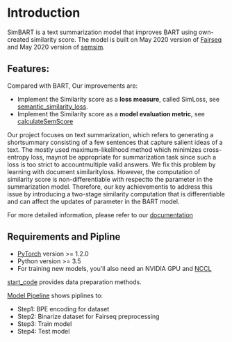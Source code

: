 # Introduction

SimBART is a text summarization model that improves BART using own-created similarity score. The model is built on May 2020 version of [Fairseq](https://github.com/pytorch/fairseq) 
and May 2020 version of [semsim](https://github.com/icml-2020-nlp/semsim/tree/d0171cb2a430d8ecf6dd822584e2a78d15016800).


## Features:

Compared with BART, Our improvements are:

- Implement the Similarity score as a **loss measure**, called SimLoss, see [semantic_similarity_loss](fairseq/criterions/semantic_similarity_loss.py). 
- Implement the Similarity score as a **model evaluation metric**, see [calculateSemScore](cnn_dm/calculateSemScore.py)

Our project focuses on text summarization, which refers to generating a shortsummary consisting of a few sentences that capture salient ideas of a text.  The mostly used maximum-likelihood method which minimizes cross-entropy loss, maynot be appropriate for summarization task since such a loss is too strict to accountmultiple valid answers. We fix this problem by learning with document similarityloss. However, the computation of similarity score is non-differentiable with respectto the parameter in the summarization model. Therefore, our key achievementis to address this issue by introducing a two-stage similarity computation that is differentiable and can affect the updates of parameter in the BART model. 

For more detailed information, please refer to our [documentation](SimBART.pdf)

## Requirements and Pipline

* [PyTorch](http://pytorch.org/) version >= 1.2.0
* Python version >= 3.5
* For training new models, you'll also need an NVIDIA GPU and [NCCL](https://github.com/NVIDIA/nccl)

[start_code](start_code.sh) provides data preparation methods. 

[Model Pipeline](cnn_dm/pipeline) shows piplines to:
- Step1: BPE encoding for dataset
- Step2: Binarize dataset for Fairseq preprocessing
- Step3: Train model
- Step4: Test model


